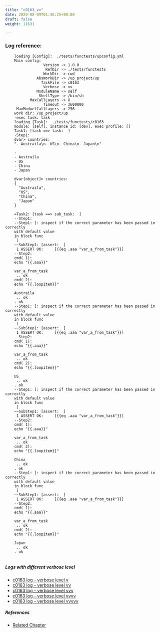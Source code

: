 ```yaml
---
title: "c0163_vv"
date: 2020-08-09T01:36:25+88:00
draft: false
weight: 11631

---
```


### Log reference: <no value>

```
    loading [Config]:  ./tests/functests/upconfig.yml
    Main config:
                 Version -> 1.0.0
                  RefDir -> ./tests/functests
                 WorkDir -> cwd
              AbsWorkDir -> /up_project/up
                TaskFile -> c0163
                 Verbose -> vv
              ModuleName -> self
               ShellType -> /bin/sh
           MaxCallLayers -> 8
                 Timeout -> 3600000
     MaxModuelCallLayers -> 256
    work dir: /up_project/up
    -exec task: task
    loading [Task]:  ./tests/functests/c0163
    module: [self], instance id: [dev], exec profile: []
    Task1: [task ==> task:  ]
    -Step1:
    dvar> countries:
    "- Austraila\n- US\n- China\n- Japan\n"
    
    -
    - Austraila
    - US
    - China
    - Japan
    
    dvar[object]> countries:
    {
      "Austraila",
      "US",
      "China",
      "Japan"
    }
    
    =Task2: [task ==> sub_task:  ]
    --Step1:
    --Step1: [: inspect if the correct parameter has been passed in correctly
    with default value
    in block func
     ]
    ~~SubStep1: [assert:  ]
     1 ASSERT OK:     [{{eq .aaa "var_a_from_task"}}]
    --Step2:
    cmd( 1):
    echo "{{.aaa}}"
    
    var_a_from_task
     .. ok
    cmd( 2):
    echo "{{.loopitem}}"
    
    Austraila
     .. ok
    . ok
    --Step1: [: inspect if the correct parameter has been passed in correctly
    with default value
    in block func
     ]
    ~~SubStep1: [assert:  ]
     1 ASSERT OK:     [{{eq .aaa "var_a_from_task"}}]
    --Step2:
    cmd( 1):
    echo "{{.aaa}}"
    
    var_a_from_task
     .. ok
    cmd( 2):
    echo "{{.loopitem}}"
    
    US
     .. ok
    . ok
    --Step1: [: inspect if the correct parameter has been passed in correctly
    with default value
    in block func
     ]
    ~~SubStep1: [assert:  ]
     1 ASSERT OK:     [{{eq .aaa "var_a_from_task"}}]
    --Step2:
    cmd( 1):
    echo "{{.aaa}}"
    
    var_a_from_task
     .. ok
    cmd( 2):
    echo "{{.loopitem}}"
    
    China
     .. ok
    . ok
    --Step1: [: inspect if the correct parameter has been passed in correctly
    with default value
    in block func
     ]
    ~~SubStep1: [assert:  ]
     1 ASSERT OK:     [{{eq .aaa "var_a_from_task"}}]
    --Step2:
    cmd( 1):
    echo "{{.aaa}}"
    
    var_a_from_task
     .. ok
    cmd( 2):
    echo "{{.loopitem}}"
    
    Japan
     .. ok
    . ok
    
```

##### Logs with different verbose level
* [c0163 log - verbose level v](../../logs/c0163_v)
* [c0163 log - verbose level vv](../../logs/c0163_vv)
* [c0163 log - verbose level vvv](../../logs/c0163_vvv)
* [c0163 log - verbose level vvvv](../../logs/c0163_vvvv)
* [c0163 log - verbose level vvvvv](../../logs/c0163_vvvvv)

##### References
* [Related Chapter](../../block-func/c0163)
